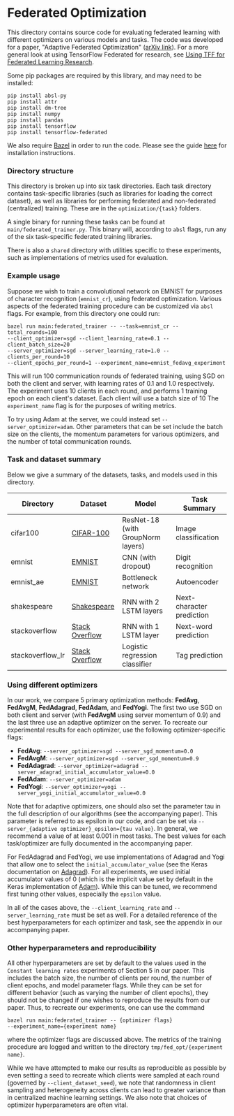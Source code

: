 # Federated Optimization

This directory contains source code for evaluating federated learning with
different optimizers on various models and tasks. The code was developed for a
paper, "Adaptive Federated Optimization"
([arXiv link](https://arxiv.org/abs/2003.00295)). For a more general look at
using TensorFlow Federated for research, see
[Using TFF for Federated Learning Research](https://www.tensorflow.org/federated/tff_for_research).

Some pip packages are required by this library, and may need to be installed:

```
pip install absl-py
pip install attr
pip install dm-tree
pip install numpy
pip install pandas
pip install tensorflow
pip install tensorflow-federated
```

We also require [Bazel](https://www.bazel.build/) in order to run the code.
Please see the guide
[here](https://docs.bazel.build/versions/master/install.html) for installation
instructions.

### Directory structure

This directory is broken up into six task directories. Each task directory
contains task-specific libraries (such as libraries for loading the correct
dataset), as well as libraries for performing federated and non-federated
(centralized) training. These are in the `optimization/{task}` folders.

A single binary for running these tasks can be found at
`main/federated_trainer.py`. This binary will, according to `absl` flags, run
any of the six task-specific federated training libraries.

There is also a `shared` directory with utilities specific to these experiments,
such as implementations of metrics used for evaluation.

### Example usage

Suppose we wish to train a convolutional network on EMNIST for purposes of
character recognition (`emnist_cr`), using federated optimization. Various
aspects of the federated training procedure can be customized via `absl` flags.
For example, from this directory one could run:

```
bazel run main:federated_trainer -- --task=emnist_cr --total_rounds=100
--client_optimizer=sgd --client_learning_rate=0.1 --client_batch_size=20
--server_optimizer=sgd --server_learning_rate=1.0 --clients_per_round=10
--client_epochs_per_round=1 --experiment_name=emnist_fedavg_experiment
```

This will run 100 communication rounds of federated training, using SGD on both
the client and server, with learning rates of 0.1 and 1.0 respectively. The
experiment uses 10 clients in each round, and performs 1 training epoch on each
client's dataset. Each client will use a batch size of 10 The `experiment_name`
flag is for the purposes of writing metrics.

To try using Adam at the server, we could instead set `--server_optimizer=adam`.
Other parameters that can be set include the batch size on the clients, the
momentum parameters for various optimizers, and the number of total
communication rounds.

### Task and dataset summary

Below we give a summary of the datasets, tasks, and models used in this
directory.

<!-- mdformat off(This table is sensitive to automatic formatting changes) -->

| Directory        | Dataset        | Model                             | Task Summary              |
|------------------|----------------|-----------------------------------|---------------------------|
| cifar100         | [CIFAR-100](https://www.tensorflow.org/federated/api_docs/python/tff/simulation/datasets/cifar100/load_data)      | ResNet-18 (with GroupNorm layers) | Image classification      |
| emnist           | [EMNIST](https://www.tensorflow.org/federated/api_docs/python/tff/simulation/datasets/emnist/load_data)         | CNN (with dropout)                | Digit recognition         |
| emnist_ae        | [EMNIST](https://www.tensorflow.org/federated/api_docs/python/tff/simulation/datasets/emnist/load_data)         | Bottleneck network                | Autoencoder               |
| shakespeare      | [Shakespeare](https://www.tensorflow.org/federated/api_docs/python/tff/simulation/datasets/shakespeare/load_data)    | RNN with 2 LSTM layers            | Next-character prediction |
| stackoverflow    | [Stack Overflow](https://www.tensorflow.org/federated/api_docs/python/tff/simulation/datasets/stackoverflow/load_data) | RNN with 1 LSTM layer             | Next-word prediction      |
| stackoverflow_lr | [Stack Overflow](https://www.tensorflow.org/federated/api_docs/python/tff/simulation/datasets/stackoverflow/load_data) | Logistic regression classifier    | Tag prediction            |

<!-- mdformat on -->

### Using different optimizers

In our work, we compare 5 primary optimization methods: **FedAvg**, **FedAvgM**,
**FedAdagrad**, **FedAdam**, and **FedYogi**. The first two use SGD on both
client and server (with **FedAvgM** using server momentum of 0.9) and the last
three use an adaptive optimizer on the server. To recreate our experimental
results for each optimizer, use the following optimizer-specific flags:

*   **FedAvg**: `--server_optimizer=sgd --server_sgd_momentum=0.0`
*   **FedAvgM**: `--server_optimizer=sgd --server_sgd_momentum=0.9`
*   **FedAdagrad**: `--server_optimizer=adagrad
    --server_adagrad_initial_accumulator_value=0.0`
*   **FedAdam**: `--server_optimizer=adam`
*   **FedYogi**: `--server_optimizer=yogi
    --server_yogi_initial_accumulator_value=0.0`

Note that for adaptive optimizers, one should also set the parameter tau in the
full description of our algorithms (see the accompanying paper). This parameter
is referred to as epsilon in our code, and can be set via `--server_{adaptive
optimizer}_epsilon={tau value}`. In general, we recommend a value of at least
0.001 in most tasks. The best values for each task/optimizer are fully
documented in the accompanying paper.

For FedAdagrad and FedYogi, we use implementations of Adagrad and Yogi that
allow one to select the `initial_accumulator_value` (see the Keras documentation
on
[Adagrad](https://www.tensorflow.org/api_docs/python/tf/keras/optimizers/Adagrad)).
For all experiments, we used initial accumulator values of 0 (which is the
implicit value set by default in the Keras implementation of
[Adam](https://www.tensorflow.org/api_docs/python/tf/keras/optimizers/Adam)).
While this can be tuned, we recommend first tuning other values, especially the
`epsilon` value.

In all of the cases above, the `--client_learning_rate` and
`--server_learning_rate` must be set as well. For a detailed reference of the
best hyperparameters for each optimizer and task, see the appendix in our
accompanying paper.

### Other hyperparameters and reproducibility

All other hyperparameters are set by default to the values used in the `Constant
learning rates` experiments of Section 5 in our paper. This includes the batch
size, the number of clients per round, the number of client epochs, and model
parameter flags. While they can be set for different behavior (such as varying
the number of client epochs), they should not be changed if one wishes to
reproduce the results from our paper. Thus, to recreate our experiments, one can
use the command

```
bazel run main:federated_trainer -- {optimizer flags}
--experiment_name={experiment name}
```

where the optimizer flags are discussed above. The metrics of the training
procedure are logged and written to the directory `tmp/fed_opt/{experiment
name}`.

While we have attempted to make our results as reproducible as possible by even
setting a seed to recreate which clients were sampled at each round (governed by
`--client_dataset_seed`), we note that randomness in client sampling and
heterogeneity across clients can lead to greater variance than in centralized
machine learning settings. We also note that choices of optimizer
hyperparameters are often vital.
